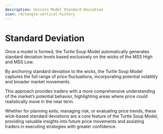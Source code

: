 ```yaml
---
description: Unicorn Model Standard Deviation
icon: rectangle-vertical-history
---
```


# Standard Deviation

Once a model is formed, the Turtle Soup Model automatically generates standard deviation levels based exclusively on the wicks of the MSS High and MSS Low.&#x20;

By anchoring standard deviation to the wicks, the Turtle Soup Model captures the full range of price fluctuations, incorporating potential volatility and broader market movements.&#x20;

This approach provides traders with a more comprehensive understanding of the market’s potential behavior, highlighting areas where price could realistically move in the near term.

Whether for planning exits, managing risk, or evaluating price trends, these wick-based standard deviations are a core feature of the Turtle Soup Model, providing valuable insights into future price movements and assisting traders in executing strategies with greater confidence.

